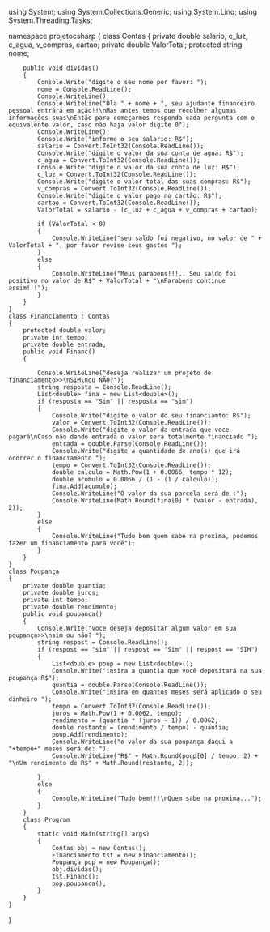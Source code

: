 using System;
using System.Collections.Generic;
using System.Linq;
using System.Threading.Tasks;

namespace projetocsharp
{
    class Contas
    {
        private double salario, c_luz, c_agua, v_compras, cartao;
        private double ValorTotal;
        protected string nome;
        
        public void dividas()
        {
            Console.Write("digite o seu nome por favor: ");
            nome = Console.ReadLine();
            Console.WriteLine();
            Console.WriteLine("Ola " + nome + ", seu ajudante financeiro pessoal entrárá em ação!!\nMas antes temos que recolher algumas informações suas\nEntão para começarmos responda cada pergunta com o equivalente valor, caso não haja valor digite 0");
            Console.WriteLine();
            Console.Write("informe o seu salario: R$");
            salario = Convert.ToInt32(Console.ReadLine());
            Console.Write("digite o valor da sua conta de agua: R$");
            c_agua = Convert.ToInt32(Console.ReadLine());
            Console.Write("digite o valor da sua conta de luz: R$");
            c_luz = Convert.ToInt32(Console.ReadLine());
            Console.Write("digite o valor total das suas compras: R$");
            v_compras = Convert.ToInt32(Console.ReadLine());
            Console.Write("digite o valor pago no cartão: R$");
            cartao = Convert.ToInt32(Console.ReadLine());
            ValorTotal = salario - (c_luz + c_agua + v_compras + cartao);

            if (ValorTotal < 0)
            {
                Console.WriteLine("seu saldo foi negativo, no valor de " + ValorTotal + ", por favor revise seus gastos ");
            }
            else
            {
                Console.WriteLine("Meus parabens!!!.. Seu saldo foi positivo no valor de R$" + ValorTotal + "\nParabens continue assim!!!");
            }
        }           
    }
    class Financiamento : Contas
    {
        protected double valor;
        private int tempo;
        private double entrada;        
        public void Financ()
        {
            
            Console.WriteLine("deseja realizar um projeto de financiamento>>\nSIM\nou NÃO?");
            string resposta = Console.ReadLine();
            List<double> fina = new List<double>();
            if (resposta == "Sim" || resposta == "sim")
            {
                Console.Write("digite o valor do seu financiamto: R$");
                valor = Convert.ToInt32(Console.ReadLine());
                Console.Write("digite o valor da entrada que voce pagará\nCaso não dando entrada o valor será totalmente financiado ");
                entrada = double.Parse(Console.ReadLine());
                Console.Write("digite a quantidade de ano(s) que irá ocorrer o financiamento ");
                tempo = Convert.ToInt32(Console.ReadLine());
                double calculo = Math.Pow(1 + 0.0066, tempo * 12);
                double acumulo = 0.0066 / (1 - (1 / calculo));
                fina.Add(acumulo);
                Console.WriteLine("O valor da sua parcela será de :");
                Console.WriteLine(Math.Round(fina[0] * (valor - entrada), 2));
            }
            else
            {
                Console.WriteLine("Tudo bem quem sabe na proxima, podemos fazer um financiamento para você");
            }
        }
    }
    class Poupança 
    {
        private double quantia;
        private double juros;
        private int tempo;
        private double rendimento;
        public void poupanca()
        {
            Console.Write("voce deseja depositar algum valor em sua poupança>>\nsim ou não? ");
            string respost = Console.ReadLine();
            if (respost == "sim" || respost == "Sim" || respost == "SIM")
            {
                List<double> poup = new List<double>();
                Console.Write("insira a quantia que você depositará na sua poupança R$");
                quantia = double.Parse(Console.ReadLine());
                Console.Write("insira em quantos meses será aplicado o seu dinheiro ");
                tempo = Convert.ToInt32(Console.ReadLine());
                juros = Math.Pow(1 + 0.0062, tempo);
                rendimento = (quantia * (juros - 1)) / 0.0062;
                double restante = (rendimento / tempo) - quantia;
                poup.Add(rendimento);
                Console.WriteLine("o valor da sua poupança daqui a "+tempo+" meses será de: ");
                Console.WriteLine("R$" + Math.Round(poup[0] / tempo, 2) + "\nUm rendimento de R$" + Math.Round(restante, 2));

            }
            else
            {
                Console.WriteLine("Tudo bem!!!\nQuem sabe na proxima...");
            }                                     
        }
        class Program
        {
            static void Main(string[] args)
            {
                Contas obj = new Contas();
                Financiamento tst = new Financiamento();
                Poupança pop = new Poupança();
                obj.dividas();
                tst.Financ();
                pop.poupanca();
            }
        }
    }
}
